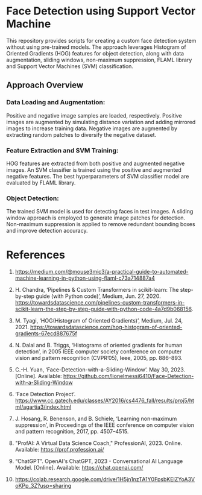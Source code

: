 # Face Detection using Support Vector Machine
This repository provides scripts for creating a custom face detection system without using pre-trained models. The approach leverages Histogram of Oriented Gradients (HOG) features for object detection, along with data augmentation, sliding windows, non-maximum suppression, FLAML library and  Support Vector Machines (SVM) classification.

## Approach Overview
### Data Loading and Augmentation:
Positive and negative image samples are loaded, respectively.
Positive images are augmented by simulating distance variation and adding mirrored images to increase training data.
Negative images are augmented by extracting random patches to diversify the negative dataset.

### Feature Extraction and SVM Training:
HOG features are extracted from both positive and augmented negative images.
An SVM classifier is trained using the positive and augmented negative features.
The best hyperparameters of SVM classifier model are evaluated by FLAML library.

### Object Detection:
The trained SVM model is used for detecting faces in test images.
A sliding window approach is employed to generate image patches for detection.
Non-maximum suppression is applied to remove redundant bounding boxes and improve detection accuracy.

# References
1. https://medium.com/@mouse3mic3/a-practical-guide-to-automated-machine-learning-in-python-using-flaml-c73a714887a4

2. H. Chandra, ‘Pipelines & Custom Transformers in scikit-learn: The step-by-step guide (with Python code)’, Medium, Jun. 27, 2020. https://towardsdatascience.com/pipelines-custom-transformers-in-scikit-learn-the-step-by-step-guide-with-python-code-4a7d9b068156.

3. M. Tyagi, ‘HOG(Histogram of Oriented Gradients)’, Medium, Jul. 24, 2021. https://towardsdatascience.com/hog-histogram-of-oriented-gradients-67ecd887675f

4. N. Dalal and B. Triggs, ‘Histograms of oriented gradients for human detection’, in 2005 IEEE computer society conference on computer vision and pattern recognition (CVPR’05), Ieee, 2005, pp. 886–893.

5. C.-H. Yuan, ‘Face-Detection-with-a-Sliding-Window’. May 30, 2023. [Online]. Available: https://github.com/lionelmessi6410/Face-Detection-with-a-Sliding-Window

6. ‘Face Detection Project’. https://www.cc.gatech.edu/classes/AY2016/cs4476_fall/results/proj5/html/agartia3/index.html

7. J. Hosang, R. Benenson, and B. Schiele, ‘Learning non-maximum suppression’, in Proceedings of the IEEE conference on computer vision and pattern recognition, 2017, pp. 4507–4515.

8. "ProfAI: A Virtual Data Science Coach," ProfessionAI, 2023. Online. Available: https://prof.profession.ai/

9. “ChatGPT”. OpenAI's ChatGPT, 2023 - Conversational AI Language Model. [Online]. Available: https://chat.openai.com/

10) https://colab.research.google.com/drive/1H5jn1nzTA1Y0FpsbKEIZYoA3VoKPp_3Z?usp=sharing
